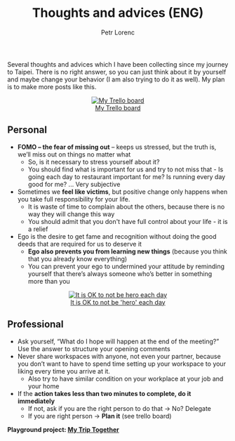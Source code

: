 ﻿---
layout: post
title: Thoughts and advices (ENG)
description: Several thoughts and advices which I have been collecting. There is no right answer so you can just think about it by yourself.
author: Petr Lorenc
comments: true
tag: machine learning
---

Several thoughts and advices which I have been collecting since my journey to Taipei. There is no right answer, so you can just think about it by yourself and maybe change your behavior (I am also trying to do it as well). My plan is to make more posts like this.

<figure class="image" align="middle">
  <a href="{{ site.baseurl }}/images/Motivational/trello_get_things_done.jpg" data-lightbox="My Trello board" data-title="My Trello board" data-lightbox="roadtrip">
    <img src="{{ site.baseurl }}/images/Motivational/trello_get_things_done.jpg" alt="My Trello board" title="My Trello board"/>
    <figcaption>My Trello board</figcaption>
  </a>
</figure>

## Personal

 * **FOMO – the fear of missing out** – keeps us stressed, but the truth is, we’ll miss out on things no matter what
   * So, is it necessary to stress yourself about it?
   * You should find what is important for us and try to not miss that - Is going each day to restaurant important for me? Is running every day good for me? ... Very subjective
 * Sometimes we **feel like victims**, but positive change only happens when you take full responsibility for your life.
   * It is waste of time to complain about the others, because there is no way they will change this way
   * You should admit that you don't have full control about your life - it is a relief
 * Ego is the desire to get fame and recognition without doing the good deeds that are required for us to deserve it
   * **Ego also prevents you from learning new things** (because you think that you already know everything)
   * You can prevent your ego to undermined your attitude by reminding yourself that there’s always someone who’s better in something more than you

<figure class="image" align="middle">
  <a href="{{ site.baseurl }}/images/Motivational/extremes_bellcurve.png" data-lightbox="It is OK to not be hero each day" data-title="It is OK to not be hero each day" data-lightbox="roadtrip">
    <img src="{{ site.baseurl }}/images/Motivational/extremes_bellcurve.png" alt="It is OK to not be hero each day" title="It is OK to not be hero each day"/>
    <figcaption>It is OK to not be 'hero' each day</figcaption>
  </a>
</figure>

## Professional

 * Ask yourself, “What do I hope will happen at the end of the meeting?” Use the answer to structure your opening comments
 * Never share workspaces with anyone, not even your partner, because you don’t want to have to spend time setting up your workspace to your liking every time you arrive at it.
   * Also try to have similar condition on your workplace at your job and your home
 * If the **action takes less than two minutes to complete, do it immediately**
   * If not, ask if you are the right person to do that -> No? Delegate
   * If you are right person -> **Plan it** (see trello board) 


**Playground project: <a href="https://github.com/petrLorenc/MyTripTogether"> My Trip Together</a>**






